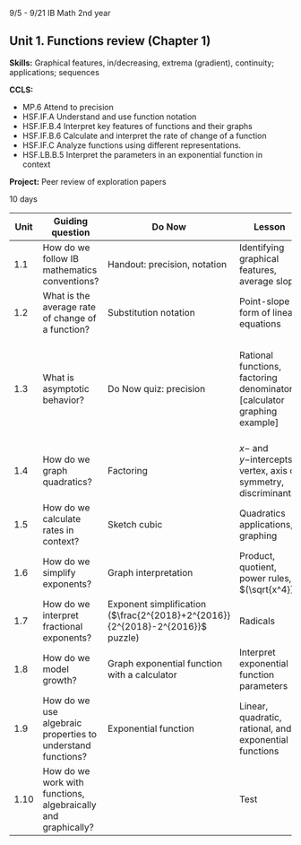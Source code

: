 9/5 - 9/21 IB Math 2nd year
## Unit 1. Functions review (Chapter 1)
**Skills:** Graphical features, in/decreasing, extrema (gradient), continuity; applications; sequences

**CCLS:**
- MP.6 Attend to precision
- HSF.IF.A Understand and use function notation
- HSF.IF.B.4 Interpret key features of functions and their graphs
- HSF.IF.B.6 Calculate and interpret the rate of change of a function
- HSF.IF.C Analyze functions using different representations.
- HSF.LB.B.5 Interpret the parameters in an exponential function in context

**Project:** Peer review of exploration papers

10 days

|Unit | Guiding question | Do Now | Lesson | Homework |
|---|---|---|---|---|
| 1.1| How do we follow IB mathematics conventions?| Handout: precision, notation | Identifying graphical features, average slope |Handout: sig figs, slope
| 1.2|What is the average rate of change of a function?| Substitution notation |Point-slope form of linear equations |Linear equation practice
| 1.3| What is asymptotic behavior? | Do Now quiz: precision | Rational functions, factoring denominators [calculator graphing example] | Textbook Review exercises 1-5 page 155-6; Peer edit of exploration papers.
| 1.4| How do we graph quadratics? | Factoring | $x-$ and $y-$intercepts, vertex, axis of symmetry, discriminant | Quadratics graphing
| 1.5 | How do we calculate rates in context? | Sketch cubic | Quadratics applications, graphing | Motion problems pp. 57-58
| 1.6|How do we simplify exponents?| Graph interpretation |Product, quotient, power rules, $(\sqrt{x^4})$| Exponents (weekend packet)
| 1.7|How do we interpret fractional exponents?| Exponent simplification ($\frac{2^{2018}+2^{2016}}{2^{2018}-2^{2016}}$ puzzle) | Radicals | Cumulative review
| 1.8| How do we model growth?| Graph exponential function with a calculator | Interpret exponential function parameters | Pretest (pre holiday)
| 1.9| How do we use algebraic properties to understand functions? | Exponential function | Linear, quadratic, rational, and exponential functions | Study for test
| 1.10| How do we work with functions, algebraically and graphically? || Test | Algebra packet


<!--stackedit_data:
eyJoaXN0b3J5IjpbMzU1NTQ5MzI2LC0yMTIwNTQ0NTAyLC00OD
czNzAyMzAsLTMxNjM4Njc5Miw5ODY3NzM5MDMsLTEwNDc2NjQz
MjgsOTgwMzc3NjA2XX0=
-->